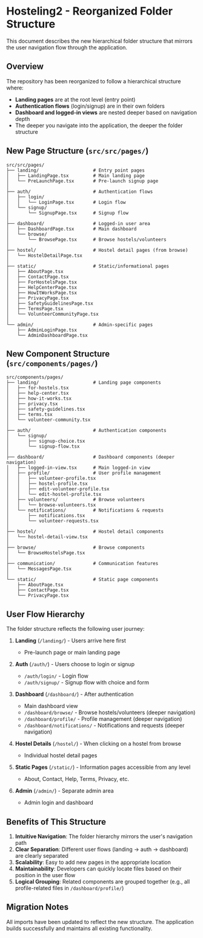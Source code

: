 # Hosteling2 - Reorganized Folder Structure

This document describes the new hierarchical folder structure that mirrors the user navigation flow through the application.

## Overview

The repository has been reorganized to follow a hierarchical structure where:
- **Landing pages** are at the root level (entry point)
- **Authentication flows** (login/signup) are in their own folders
- **Dashboard and logged-in views** are nested deeper based on navigation depth
- The deeper you navigate into the application, the deeper the folder structure

## New Page Structure (`src/src/pages/`)

```
src/src/pages/
├── landing/                    # Entry point pages
│   ├── LandingPage.tsx         # Main landing page
│   └── PreLaunchPage.tsx       # Pre-launch signup page
│
├── auth/                       # Authentication flows
│   ├── login/
│   │   └── LoginPage.tsx       # Login flow
│   └── signup/
│       └── SignupPage.tsx      # Signup flow
│
├── dashboard/                  # Logged-in user area
│   ├── DashboardPage.tsx       # Main dashboard
│   └── browse/
│       └── BrowsePage.tsx      # Browse hostels/volunteers
│
├── hostel/                     # Hostel detail pages (from browse)
│   └── HostelDetailPage.tsx
│
├── static/                     # Static/informational pages
│   ├── AboutPage.tsx
│   ├── ContactPage.tsx
│   ├── ForHostelsPage.tsx
│   ├── HelpCenterPage.tsx
│   ├── HowItWorksPage.tsx
│   ├── PrivacyPage.tsx
│   ├── SafetyGuidelinesPage.tsx
│   ├── TermsPage.tsx
│   └── VolunteerCommunityPage.tsx
│
└── admin/                      # Admin-specific pages
    ├── AdminLoginPage.tsx
    └── AdminDashboardPage.tsx
```

## New Component Structure (`src/components/pages/`)

```
src/components/pages/
├── landing/                    # Landing page components
│   ├── for-hostels.tsx
│   ├── help-center.tsx
│   ├── how-it-works.tsx
│   ├── privacy.tsx
│   ├── safety-guidelines.tsx
│   ├── terms.tsx
│   └── volunteer-community.tsx
│
├── auth/                       # Authentication components
│   └── signup/
│       ├── signup-choice.tsx
│       └── signup-flow.tsx
│
├── dashboard/                  # Dashboard components (deeper navigation)
│   ├── logged-in-view.tsx      # Main logged-in view
│   ├── profile/                # User profile management
│   │   ├── volunteer-profile.tsx
│   │   ├── hostel-profile.tsx
│   │   ├── edit-volunteer-profile.tsx
│   │   └── edit-hostel-profile.tsx
│   ├── volunteers/             # Browse volunteers
│   │   └── browse-volunteers.tsx
│   └── notifications/          # Notifications & requests
│       ├── notifications.tsx
│       └── volunteer-requests.tsx
│
├── hostel/                     # Hostel detail components
│   └── hostel-detail-view.tsx
│
├── browse/                     # Browse components
│   └── BrowseHostelsPage.tsx
│
├── communication/              # Communication features
│   └── MessagesPage.tsx
│
└── static/                     # Static page components
    ├── AboutPage.tsx
    ├── ContactPage.tsx
    └── PrivacyPage.tsx
```

## User Flow Hierarchy

The folder structure reflects the following user journey:

1. **Landing** (`/landing/`) - Users arrive here first
   - Pre-launch page or main landing page
   
2. **Auth** (`/auth/`) - Users choose to login or signup
   - `/auth/login/` - Login flow
   - `/auth/signup/` - Signup flow with choice and form
   
3. **Dashboard** (`/dashboard/`) - After authentication
   - Main dashboard view
   - `/dashboard/browse/` - Browse hostels/volunteers (deeper navigation)
   - `/dashboard/profile/` - Profile management (deeper navigation)
   - `/dashboard/notifications/` - Notifications and requests (deeper navigation)
   
4. **Hostel Details** (`/hostel/`) - When clicking on a hostel from browse
   - Individual hostel detail pages

5. **Static Pages** (`/static/`) - Information pages accessible from any level
   - About, Contact, Help, Terms, Privacy, etc.

6. **Admin** (`/admin/`) - Separate admin area
   - Admin login and dashboard

## Benefits of This Structure

1. **Intuitive Navigation**: The folder hierarchy mirrors the user's navigation path
2. **Clear Separation**: Different user flows (landing → auth → dashboard) are clearly separated
3. **Scalability**: Easy to add new pages in the appropriate location
4. **Maintainability**: Developers can quickly locate files based on their position in the user flow
5. **Logical Grouping**: Related components are grouped together (e.g., all profile-related files in `/dashboard/profile/`)

## Migration Notes

All imports have been updated to reflect the new structure. The application builds successfully and maintains all existing functionality.
